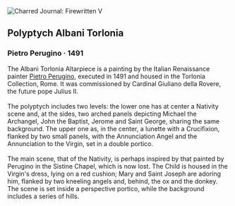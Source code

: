 <div class="artwork-of-the-day">
  <div class="container">
    <div class="img-wrapper">
      <img
        src="https://uploads3.wikiart.org/images/pietro-perugino/polyptych-albani-torlonia.jpg!Large.jpg"
        alt="Charred Journal: Firewritten V" />
    </div>
    <div class="artwork-detail">
      <div class="artwork-origin"> 
        <h2 class="artwork-name">Polyptych Albani Torlonia</h2>
        <h3 class="artist">
          Pietro Perugino
                    ·  1491
        </h3>
      </div>
      <p class="description">
        <span class="artwork-description-text ng-binding" ng-bind-html="viewModel.ArtworkOfTheDay.Description | unsafe">The Albani Torlonia Altarpiece is a painting by the Italian Renaissance painter <a target="_blank" href="/en/pietro-perugino">Pietro Perugino</a>, executed in 1491 and housed in the Torlonia Collection, Rome. It was commissioned by Cardinal Giuliano della Rovere, the future pope Julius II.
<br>
<br>The polyptych includes two levels: the lower one has at center a Nativity scene and, at the sides, two arched panels depicting Michael the Archangel, John the Baptist, Jerome and Saint George, sharing the same background. The upper one as, in the center, a lunette with a Crucifixion, flanked by two small panels, with the Annunciation Angel and the Annunciation to the Virgin, set in a double portico.
<br>
<br>The main scene, that of the Nativity, is perhaps inspired by that painted by Perugino in the Sistine Chapel, which is now lost. The Child is housed in the Virgin's dress, lying on a red cushion; Mary and Saint Joseph are adoring him, flanked by two kneeling angels and, behind, the ox and the donkey. The scene is set inside a perspective portico, while the background includes a series of hills.</span>
                        <div class="text-shadow-container" ng-show="showShadow" style=""></div>
      </p>
    </div>
  </div>

</div>
